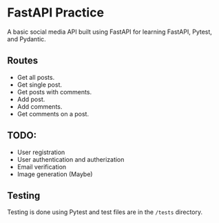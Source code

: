 # FastAPI Practice

A basic social media API built using FastAPI for learning FastAPI, Pytest, and Pydantic.

## Routes
- Get all posts.
- Get single post.
- Get posts with comments.
- Add post.
- Add comments.
- Get comments on a post.

## TODO:

- User registration
- User authentication and autherization
- Email verification
- Image generation (Maybe)

## Testing

Testing is done using Pytest and test files are in the `/tests` directory.

